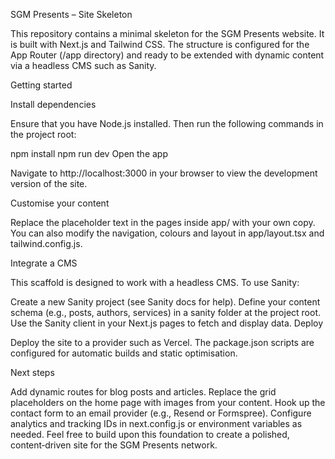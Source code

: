 SGM Presents – Site Skeleton

This repository contains a minimal skeleton for the SGM Presents website. It is built with Next.js and Tailwind CSS. The structure is configured for the App Router (/app directory) and ready to be extended with dynamic content via a headless CMS such as Sanity.

Getting started

Install dependencies

Ensure that you have Node.js installed. Then run the following commands in the project root:

npm install
npm run dev
Open the app

Navigate to http://localhost:3000 in your browser to view the development version of the site.

Customise your content

Replace the placeholder text in the pages inside app/ with your own copy. You can also modify the navigation, colours and layout in app/layout.tsx and tailwind.config.js.

Integrate a CMS

This scaffold is designed to work with a headless CMS. To use Sanity:

Create a new Sanity project (see Sanity docs for help).
Define your content schema (e.g., posts, authors, services) in a sanity folder at the project root.
Use the Sanity client in your Next.js pages to fetch and display data.
Deploy

Deploy the site to a provider such as Vercel. The package.json scripts are configured for automatic builds and static optimisation.

Next steps

Add dynamic routes for blog posts and articles.
Replace the grid placeholders on the home page with images from your content.
Hook up the contact form to an email provider (e.g., Resend or Formspree).
Configure analytics and tracking IDs in next.config.js or environment variables as needed.
Feel free to build upon this foundation to create a polished, content‑driven site for the SGM Presents network.
